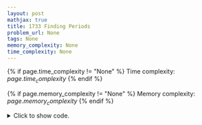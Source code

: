```yaml
---
layout: post
mathjax: true
title: 1733 Finding Periods
problem_url: None
tags: None
memory_complexity: None
time_complexity: None
---
```




{% if page.time_complexity != "None" %}
Time complexity: ${{ page.time_complexity }}$
{% endif %}

{% if page.memory_complexity != "None" %}
Memory complexity: ${{ page.memory_complexity }}$
{% endif %}

<details>
<summary>
<p style="display:inline">Click to show code.</p>
</summary>
```cpp
{% raw %}
using namespace std;
using vi = vector<int>;
vi prefix_function(string s)
{
    int n = s.size();
    vi pi(n, 0);
    for (int i = 1; i < n; ++i)
    {
        int j = pi[i - 1];
        while (j > 0 and s[i] != s[j])
            j = pi[j - 1];
        if (s[i] == s[j])
            ++j;
        pi[i] = j;
    }
    return pi;
}
void solve(string s)
{
    int n = s.size();
    vi pi = prefix_function(s), ans;
    int j = n - 1;
    while (pi[j])
    {
        ans.push_back(n - pi[j]);
        j = pi[j] - 1;
    }
    ans.push_back(n);
    for_each(ans.begin(), ans.end(), [](int x) { cout << x << " "; }),
        cout << endl;
}
int main(void)
{
    string s;
    cin >> s;
    solve(s);
    return 0;
}

{% endraw %}
```
</details>

